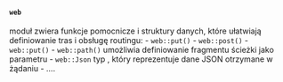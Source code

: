 



#### `web` 
moduł zwiera funkcje pomocnicze i struktury danych, które ułatwiają definiowanie tras i obsługę routingu:
	- `web::put()`
	- `web::post()`
	- `web::put()`
	- `web::path()` umożliwia definiowanie fragmentu ścieżki jako parametru
	- `web::Json` typ , który reprezentuje dane JSON otrzymane w żądaniu
	- ....











